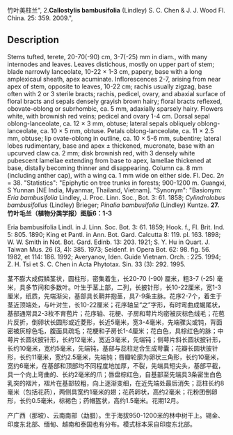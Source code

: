 竹叶美柱兰",
2.**Callostylis bambusifolia** (Lindley) S. C. Chen & J. J. Wood Fl. China. 25: 359. 2009.",

## Description
Stems tufted, terete, 20-70(-90) cm, 3-7(-25) mm in diam., with many internodes and leaves. Leaves distichous, mostly on upper part of stem; blade narrowly lanceolate, 10-22 × 1-3 cm, papery, base with a long amplexicaul sheath, apex acuminate. Inflorescences 2-7, arising from near apex of stem, opposite to leaves, 10-22 cm; rachis usually zigzag, base often with 2 or 3 sterile bracts; rachis, pedicel, ovary, and abaxial surface of floral bracts and sepals densely grayish brown hairy; floral bracts reflexed, obovate-oblong or subrhombic, ca. 5 mm, adaxially sparsely hairy. Flowers white, with brownish red veins; pedicel and ovary 1-4 cm. Dorsal sepal oblong-lanceolate, ca. 12 × 3 mm, obtuse; lateral sepals obliquely oblong-lanceolate, ca. 10 × 5 mm, obtuse. Petals oblong-lanceolate, ca. 11 × 2.5 mm, obtuse; lip ovate-oblong in outline, ca. 10 × 5-6 mm, subentire; lateral lobes rudimentary, base and apex ± thickened, mucronate, base with an upcurved claw ca. 2 mm; disk brownish red, with 3 densely white pubescent lamellae extending from base to apex, lamellae thickened at base, distally becoming thinner and disappearing. Column ca. 8 mm (including anther cap), with a wing ca. 1 mm wide on either side. Fl. Dec. 2*n* = 38.
  "Statistics": "Epiphytic on tree trunks in forests; 900-1200 m. Guangxi, S Yunnan [NE India, Myanmar, Thailand, Vietnam].
  "Synonym": "Basionym: *Eria bambusifolia* Lindley, J. Proc. Linn. Soc., Bot. 3: 61. 1858; *Cylindrolobus bambusifolius* (Lindley) Brieger; *Pinalia bambusifolia* (Lindley) Kuntze.
**27. 竹叶毛兰（植物分类学报）图版6：1-3**

Eria bambusifolia Lindl. in J. Linn. Soc. Bot. 3: 61. 1859; Hook. f., Fl. Brit. Ind. 5: 805. 1890; King et Pantl. in Ann. Bot. Gard. Calcutta 8: 119. pl. 163. 1898; W. W. Smith in Not. Bot. Gard. Edinb. 13: 203. 1921; S. Y. Hu in Quart. J. Taiwan Mus. 26 (3, 4): 385. 1973; Seidenf. in Opera Bot. 62: 98. fig. 56. 1982, et 114: 186. 1992; Averyanov, Iden. Guide Vietnam. Orch. : 225. 1994; Z. H. Tsi et S. C. Chen in Acta Phytotax. Sin. 33 (3): 292. 1995.

茎不膨大成假鳞茎状，圆柱形，密集着生，长20-70 (-90) 厘米，粗3-7 (-25) 毫米，具多节间和多数叶。叶生于茎上部，二列，长披针形，长10-22厘米，宽1-3厘米，纸质，先端渐尖，基部具长鞘并抱茎，具7-9条主脉。花序2-7个，着生于茎近顶端处，与叶对生，长10-22厘米；花序轴呈“之”字形，有时弯曲成蝎尾状，基部通常具2-3枚不育苞片；花序轴、花梗、子房和萼片均密被灰棕色绒毛；花苞片反折，倒卵状长圆形或近菱形，长近5毫米，宽3-4毫米，先端骤尖或钝，背面密被灰棕色毛，腹面具疏毛；花梗和子房长1-4厘米；花白色，具棕红色的脉；中萼片长圆状披针形，长约12毫米，宽近3毫米，先端钝；侧萼片斜长圆状披针形，长约10毫米，宽约5毫米，先端钝，基部与蕊柱足合生成萼囊；花瓣长圆状披针形，长约11毫米，宽约2.5毫米，先端钝；唇瓣轮廓为卵状三角形，长约10毫米，宽约6毫米，在基部和顶部均不同程度地加厚，不裂，先端具短尖头，基部平截，具一个向上弯曲的、长约2毫米的爪；唇盘棕红色，自基部至先端具3条密生白色乳突的褶片，褶片在基部较粗，向上逐渐变细，在近先端处最后消失；蕊柱长约8毫米（包括花药），两侧具宽约1毫米的翅；花药卵状，高约2毫米；花粉团倒卵形，长约0.5毫米，棕褐色；药帽盔状，高约1.5毫米。花期12月。

产广西（那坡）、云南南部（勐腊）。生于海拔950-1200米的林中树干上。锡金、印度东北部、缅甸、越南和泰国也有分布。模式标本采自印度东北部。
